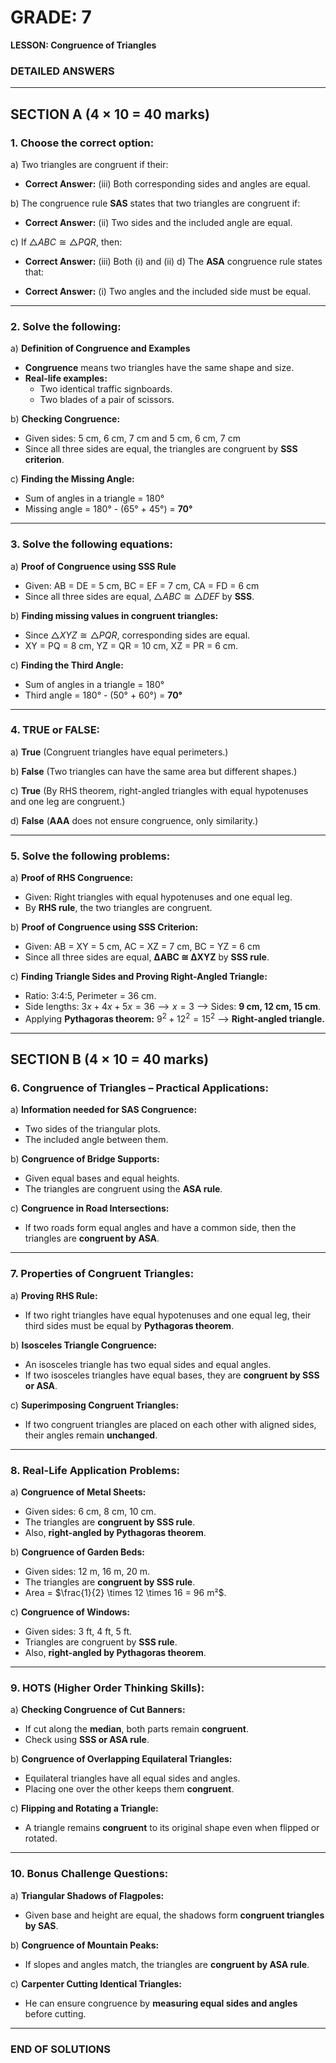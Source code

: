 # **GRADE: 7**

**LESSON: Congruence of Triangles**

### **DETAILED ANSWERS**

---

## **SECTION A (4 × 10 = 40 marks)**

### **1. Choose the correct option:**

a) Two triangles are congruent if their:

- **Correct Answer:** (iii) Both corresponding sides and angles are equal.

b) The congruence rule **SAS** states that two triangles are congruent if:

- **Correct Answer:** (ii) Two sides and the included angle are equal.

c) If  $\triangle ABC \cong \triangle PQR$, then:

- **Correct Answer:** (iii) Both (i) and (ii)
  d) The **ASA** congruence rule states that:

- **Correct Answer:** (i) Two angles and the included side must be equal.

---

### **2. Solve the following:**

a) **Definition of Congruence and Examples**

- **Congruence** means two triangles have the same shape and size.
- **Real-life examples:**
  - Two identical traffic signboards.
  - Two blades of a pair of scissors.

b) **Checking Congruence:**

- Given sides: 5 cm, 6 cm, 7 cm and 5 cm, 6 cm, 7 cm
- Since all three sides are equal, the triangles are congruent by **SSS criterion**.

c) **Finding the Missing Angle:**

- Sum of angles in a triangle = 180°
- Missing angle = 180° - (65° + 45°) = **70°**

---

### **3. Solve the following equations:**

a) **Proof of Congruence using SSS Rule**

- Given:  AB = DE = 5  cm,  BC = EF = 7  cm,  CA = FD = 6  cm
- Since all three sides are equal,  $\triangle ABC \cong \triangle DEF$ by **SSS**.

b) **Finding missing values in congruent triangles:**

- Since  $\triangle XYZ \cong \triangle PQR$, corresponding sides are equal.
- XY = PQ = 8  cm,  YZ = QR = 10  cm,  XZ = PR = 6  cm.

c) **Finding the Third Angle:**

- Sum of angles in a triangle = 180°
- Third angle = 180° - (50° + 60°) = **70°**

---

### **4. TRUE or FALSE:**

a) **True** (Congruent triangles have equal perimeters.)

b) **False** (Two triangles can have the same area but different shapes.)

c) **True** (By RHS theorem, right-angled triangles with equal hypotenuses and one leg are congruent.)

d) **False** (**AAA** does not ensure congruence, only similarity.)

---

### **5. Solve the following problems:**

a) **Proof of RHS Congruence:**

- Given: Right triangles with equal hypotenuses and one equal leg.
- By **RHS rule**, the two triangles are congruent.

b) **Proof of Congruence using SSS Criterion:**

- Given:  AB = XY = 5  cm,  AC = XZ = 7  cm,  BC = YZ = 6  cm
- Since all three sides are equal, **ΔABC ≅ ΔXYZ** by **SSS rule**.

c) **Finding Triangle Sides and Proving Right-Angled Triangle:**

- Ratio: 3:4:5, Perimeter = 36 cm.
- Side lengths: $3x + 4x + 5x = 36 ⟶ x = 3$ ⟶ Sides: **9 cm, 12 cm, 15 cm**.
- Applying **Pythagoras theorem:**  $9^2 + 12^2 = 15^2$  ⟶ **Right-angled triangle.**

---

## **SECTION B (4 × 10 = 40 marks)**

### **6. Congruence of Triangles – Practical Applications:**

a) **Information needed for SAS Congruence:**

- Two sides of the triangular plots.
- The included angle between them.

b) **Congruence of Bridge Supports:**

- Given equal bases and equal heights.
- The triangles are congruent using the **ASA rule**.

c) **Congruence in Road Intersections:**

- If two roads form equal angles and have a common side, then the triangles are **congruent by ASA**.

---

### **7. Properties of Congruent Triangles:**

a) **Proving RHS Rule:**

- If two right triangles have equal hypotenuses and one equal leg, their third sides must be equal by **Pythagoras theorem**.

b) **Isosceles Triangle Congruence:**

- An isosceles triangle has two equal sides and equal angles.
- If two isosceles triangles have equal bases, they are **congruent by SSS or ASA**.

c) **Superimposing Congruent Triangles:**

- If two congruent triangles are placed on each other with aligned sides, their angles remain **unchanged**.

---

### **8. Real-Life Application Problems:**

a) **Congruence of Metal Sheets:**

- Given sides: 6 cm, 8 cm, 10 cm.
- The triangles are **congruent by SSS rule**.
- Also, **right-angled by Pythagoras theorem**.

b) **Congruence of Garden Beds:**

- Given sides: 12 m, 16 m, 20 m.
- The triangles are **congruent by SSS rule**.
- Area =  $\frac{1}{2} \times 12 \times 16 = 96 m²$.

c) **Congruence of Windows:**

- Given sides: 3 ft, 4 ft, 5 ft.
- Triangles are congruent by **SSS rule**.
- Also, **right-angled by Pythagoras theorem**.

---

### **9. HOTS (Higher Order Thinking Skills):**

a) **Checking Congruence of Cut Banners:**

- If cut along the **median**, both parts remain **congruent**.
- Check using **SSS or ASA rule**.

b) **Congruence of Overlapping Equilateral Triangles:**

- Equilateral triangles have all equal sides and angles.
- Placing one over the other keeps them **congruent**.

c) **Flipping and Rotating a Triangle:**

- A triangle remains **congruent** to its original shape even when flipped or rotated.

---

### **10. Bonus Challenge Questions:**

a) **Triangular Shadows of Flagpoles:**

- Given base and height are equal, the shadows form **congruent triangles by SAS**.

b) **Congruence of Mountain Peaks:**

- If slopes and angles match, the triangles are **congruent by ASA rule**.

c) **Carpenter Cutting Identical Triangles:**

- He can ensure congruence by **measuring equal sides and angles** before cutting.

---

### **END OF SOLUTIONS**

